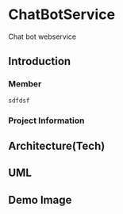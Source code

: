 # ChatBotService
Chat bot webservice


## Introduction

### Member
``` sdfdsf ```

### Project Information


## Architecture(Tech)


## UML

## Demo Image
